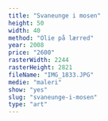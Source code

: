 ```yaml
---
title: "Svaneunge i mosen"
height: 50
width: 40
method: "Olie på lærred"
year: 2008
price: "2600"
rasterWidth: 2244
rasterHeight: 2821
fileName: "IMG_1833.JPG"
medie: "maleri"
show: "yes"
slug: "svaneunge-i-mosen"
type: "art"
---
```

